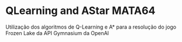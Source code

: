 # QLearning and AStar MATA64
 Utilização dos algoritmos de Q-Learning e A* para a resolução do jogo Frozen Lake da API Gymnasium da OpenAI
